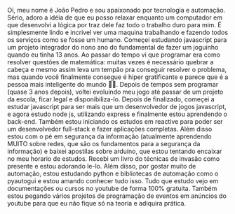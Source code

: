   Oi, meu nome é João Pedro e sou apaixonado por tecnologia e automação. Sério, adoro a idéia de que eu posso relaxar enquanto um computador em que desenvolvi
a lógica por traz dele faz todo o trabalho duro para mim. É simplesmente lindo e incrivel ver uma maquina trabalhando e fazendo todos os serviços como se 
fosse um humano.
  Começei estudando javascript para um projeto integrador do nono ano do fundamental de fazer um joguinho quando eu tinha 13 anos. Ao passar do tempo vi que
programar era como resolver questões de matemática: muitas vezes é necessário quebrar a cabeça e mesmo assim leva um tempão pra conseguir resolver o problema,
mas quando você finalmente consegue é hiper gratificante e parece que é a pessoa mais inteligente do mundo 🤣🤣. Depois de tempos sem programar (quase 3 anos depois),
voltei evoluíndo meu jogo até passar de um projeto da escola, ficar legal e disponibiliza-lo. Depois de finalizado, começei a estudar javascript para ser
mais que um desenvolvedor de jogos javascript, e agora estudo node js, utilizando express e finalmente estou aprendendo o back-end. Também estou iniciando
os estudos em reactive para poder ser um desenvolvedor full-stack e fazer aplicações completas. Além disso estou com o pé em segurança da informação (atualmente
aprendendo MUITO sobre redes, que são os fundamentos para a segurança da informação) e baixei apostilas sobre arduíno, que estou tentando encaixar no meu horario
de estudos. Recebi um livro do técnicas de invasão como presente e estou adorando le-lo.  Além disso, por gostar muito de automação, estou estudando python e
bibliotecas de automação como o pyautogui e estou amando conhecer tudo isso.
 Tudo que estudo vejo em documentações ou cursos no youtube de forma 100% gratuita. Também estou pegando vários projetos de programação de eventos em anúncios do
youtube para que eu não fique só na teoria e adiquira prática.
